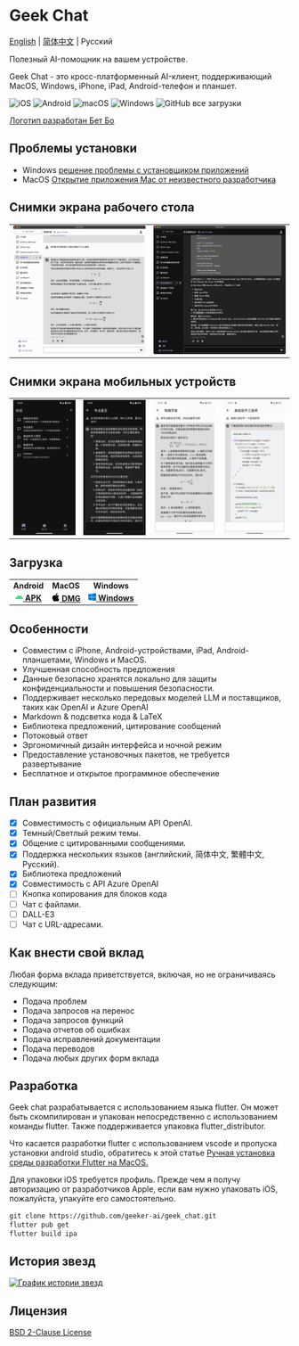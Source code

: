 # Geek Chat

[English](../README.md) | [简体中文](./README_CN.md) | Русский

Полезный AI-помощник на вашем устройстве.

Geek Chat - это кросс-платформенный AI-клиент, поддерживающий MacOS, Windows, iPhone, iPad, Android-телефон и планшет.

![iOS](https://img.shields.io/badge/-iOS-black?style=flat-square&logo=apple&logoColor=white) ![Android](https://img.shields.io/badge/-Android-black?style=flat-square&logo=android&logoColor=white) ![macOS](https://img.shields.io/badge/-macOS-black?style=flat-square&logo=apple&logoColor=white) ![Windows](https://img.shields.io/badge/-Windows-black?style=flat-square&logo=windows&logoColor=white) ![GitHub все загрузки](https://img.shields.io/github/downloads/geeker-ai/geek_chat/total)

<!-- <a title="Made with Fluent Design" href="https://github.com/bdlukaa/fluent_ui">
  <img
    src="https://img.shields.io/badge/fluent-design-blue?style=flat-square&color=gray&labelColor=0078D7"
  >
</a> -->
<a title="Логотип разработан Бет Бо" href="https://github.com/bbmm007">Логотип разработан Бет Бо</a>

## Проблемы установки

- Windows [решение проблемы с установщиком приложений](https://learn.microsoft.com/zh-cn/windows/msix/app-installer/troubleshoot-appinstaller-issues)
- MacOS [Открытие приложения Mac от неизвестного разработчика](https://support.apple.com/zh-cn/guide/mac-help/mh40616/mac)

## Снимки экрана рабочего стола

<table>
  <tr>
    <td>
      <img src='../assets/screenshots/screenshot1.png' />
    </td>
    <td>
      <img src='../assets/screenshots/screenshot2.png' />
    </td>
  </tr>
</table>

## Снимки экрана мобильных устройств

<table>
  <tr style="height: 40px">
    <td>
      <img src='../assets/screenshots/screenshot3.jpeg' />
    </td>
    <td>
      <img src='../assets/screenshots/screenshot4.jpeg' />
    </td>
    <td>
      <img src='../assets/screenshots/screenshot5.jpeg' />
    </td>
    <td>
      <img src='../assets/screenshots/screenshot6.jpeg' />
    </td>
  </tr>
</table>

## Загрузка

<table>
  <tr>
    <td style="text-align:center"><b>Android</b></td>
    <td style="text-align:center"><b>MacOS</b></td>
    <td style="text-align:center"><b>Windows</b></td>
  </tr>
  <tr style="text-align: center">
    <td>
      <a href='https://github.com/geeker-ai/geek_chat/releases'>
        <img src='../assets/android-color.svg' style="height:14px; width: 14px" />
        <b>APK</b>
      </a>
    </td>
    <td>
      <a href='https://github.com/geeker-ai/geek_chat/releases'>
        <img src='../assets/apple-color.svg' style="height:15px; width: 15px" />
        <b>DMG</b>
      </a>
    </td>
    <td>
      <a href='https://github.com/geeker-ai/geek_chat/releases'>
        <img src='../assets/windows10-color.svg' style="height:14px; width: 14px" />
        <b>Windows</b>
      </a>
    </td>
  </tr>
</table>

## Особенности

- Совместим с iPhone, Android-устройствами, iPad, Android-планшетами, Windows и MacOS.
- Улучшенная способность предложения
- Данные безопасно хранятся локально для защиты конфиденциальности и повышения безопасности.
- Поддерживает несколько передовых моделей LLM и поставщиков, таких как OpenAI и Azure OpenAI
- Markdown & подсветка кода & LaTeX
- Библиотека предложений, цитирование сообщений
- Потоковый ответ
- Эргономичный дизайн интерфейса и ночной режим
- Предоставление установочных пакетов, не требуется развертывание
- Бесплатное и открытое программное обеспечение

## План развития

- [x] Совместимость с официальным API OpenAI.
- [x] Темный/Светлый режим темы.
- [x] Общение с цитированными сообщениями.
- [x] Поддержка нескольких языков (английский, 简体中文, 繁體中文, Русский).
- [x] Библиотека предложений
- [x] Совместимость с API Azure OpenAI
- [ ] Кнопка копирования для блоков кода
- [ ] Чат с файлами.
- [ ] DALL-E3
- [ ] Чат с URL-адресами.

## Как внести свой вклад

Любая форма вклада приветствуется, включая, но не ограничиваясь следующим:

- Подача проблем
- Подача запросов на перенос
- Подача запросов функций
- Подача отчетов об ошибках
- Подача исправлений документации
- Подача переводов
- Подача любых других форм вклада

## Разработка

Geek chat разрабатывается с использованием языка flutter. Он может быть скомпилирован и упакован непосредственно с использованием команды flutter. Также поддерживается упаковка flutter_distributor.

Что касается разработки flutter с использованием vscode и пропуска установки android studio, обратитесь к этой статье [Ручная установка среды разработки Flutter на MacOS.](https://macgeeker.com/devnotes/macos-flutter/)

Для упаковки iOS требуется профиль. Прежде чем я получу авторизацию от разработчиков Apple, если вам нужно упаковать iOS, пожалуйста, упакуйте его самостоятельно.

```
git clone https://github.com/geeker-ai/geek_chat.git
flutter pub get
flutter build ipa
```

## История звезд

[![График истории звезд](https://api.star-history.com/svg?repos=geeker-ai/geek_chat&type=Date)](https://star-history.com/#geeker-ai/geek_chat&Date)

## Лицензия
[BSD 2-Clause License](./LICENSE)